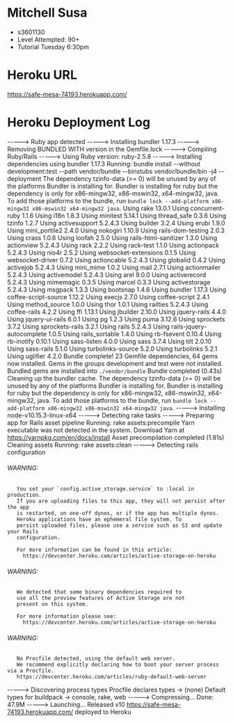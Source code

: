 # Mitchell Susa
- s3601130
- Level Attempted: 90+
- Tutorial Tuesday 6:30pm

# Heroku URL
https://safe-mesa-74193.herokuapp.com/

# Heroku Deployment Log
-----> Ruby app detected
-----> Installing bundler 1.17.3
-----> Removing BUNDLED WITH version in the Gemfile.lock
-----> Compiling Ruby/Rails
-----> Using Ruby version: ruby-2.5.8
-----> Installing dependencies using bundler 1.17.3
       Running: bundle install --without development:test --path vendor/bundle --binstubs vendor/bundle/bin -j4 --deployment
       The dependency tzinfo-data (>= 0) will be unused by any of the platforms Bundler is installing for. Bundler is installing for ruby but the dependency is only for x86-mingw32, x86-mswin32, x64-mingw32, java. To add those platforms to the bundle, run `bundle lock --add-platform x86-mingw32 x86-mswin32 x64-mingw32 java`.
       Using rake 13.0.1
       Using concurrent-ruby 1.1.6
       Using i18n 1.8.3
       Using minitest 5.14.1
       Using thread_safe 0.3.6
       Using tzinfo 1.2.7
       Using activesupport 5.2.4.3
       Using builder 3.2.4
       Using erubi 1.9.0
       Using mini_portile2 2.4.0
       Using nokogiri 1.10.9
       Using rails-dom-testing 2.0.3
       Using crass 1.0.6
       Using loofah 2.5.0
       Using rails-html-sanitizer 1.3.0
       Using actionview 5.2.4.3
       Using rack 2.2.2
       Using rack-test 1.1.0
       Using actionpack 5.2.4.3
       Using nio4r 2.5.2
       Using websocket-extensions 0.1.5
       Using websocket-driver 0.7.2
       Using actioncable 5.2.4.3
       Using globalid 0.4.2
       Using activejob 5.2.4.3
       Using mini_mime 1.0.2
       Using mail 2.7.1
       Using actionmailer 5.2.4.3
       Using activemodel 5.2.4.3
       Using arel 9.0.0
       Using activerecord 5.2.4.3
       Using mimemagic 0.3.5
       Using marcel 0.3.3
       Using activestorage 5.2.4.3
       Using msgpack 1.3.3
       Using bootsnap 1.4.6
       Using bundler 1.17.3
       Using coffee-script-source 1.12.2
       Using execjs 2.7.0
       Using coffee-script 2.4.1
       Using method_source 1.0.0
       Using thor 1.0.1
       Using railties 5.2.4.3
       Using coffee-rails 4.2.2
       Using ffi 1.13.1
       Using jbuilder 2.10.0
       Using jquery-rails 4.4.0
       Using jquery-ui-rails 6.0.1
       Using pg 1.2.3
       Using puma 3.12.6
       Using sprockets 3.7.2
       Using sprockets-rails 3.2.1
       Using rails 5.2.4.3
       Using rails-jquery-autocomplete 1.0.5
       Using rails_sortable 1.4.0
       Using rb-fsevent 0.10.4
       Using rb-inotify 0.10.1
       Using sass-listen 4.0.0
       Using sass 3.7.4
       Using tilt 2.0.10
       Using sass-rails 5.1.0
       Using turbolinks-source 5.2.0
       Using turbolinks 5.2.1
       Using uglifier 4.2.0
       Bundle complete! 23 Gemfile dependencies, 64 gems now installed.
       Gems in the groups development and test were not installed.
       Bundled gems are installed into `./vendor/bundle`
       Bundle completed (0.43s)
       Cleaning up the bundler cache.
       The dependency tzinfo-data (>= 0) will be unused by any of the platforms Bundler is installing for. Bundler is installing for ruby but the dependency is only for x86-mingw32, x86-mswin32, x64-mingw32, java. To add those platforms to the bundle, run `bundle lock --add-platform x86-mingw32 x86-mswin32 x64-mingw32 java`.
-----> Installing node-v10.15.3-linux-x64
-----> Detecting rake tasks
-----> Preparing app for Rails asset pipeline
       Running: rake assets:precompile
       Yarn executable was not detected in the system.
       Download Yarn at https://yarnpkg.com/en/docs/install
       Asset precompilation completed (1.81s)
       Cleaning assets
       Running: rake assets:clean
-----> Detecting rails configuration
###### WARNING:
       You set your `config.active_storage.service` to :local in production.
       If you are uploading files to this app, they will not persist after the app
       is restarted, on one-off dynos, or if the app has multiple dynos.
       Heroku applications have an ephemeral file system. To
       persist uploaded files, please use a service such as S3 and update your Rails
       configuration.
       
       For more information can be found in this article:
         https://devcenter.heroku.com/articles/active-storage-on-heroku
       
###### WARNING:
       We detected that some binary dependencies required to
       use all the preview features of Active Storage are not
       present on this system.
       
       For more information please see:
         https://devcenter.heroku.com/articles/active-storage-on-heroku
       
###### WARNING:
       No Procfile detected, using the default web server.
       We recommend explicitly declaring how to boot your server process via a Procfile.
       https://devcenter.heroku.com/articles/ruby-default-web-server
-----> Discovering process types
       Procfile declares types     -> (none)
       Default types for buildpack -> console, rake, web
-----> Compressing...
       Done: 47.9M
-----> Launching...
       Released v10
       https://safe-mesa-74193.herokuapp.com/ deployed to Heroku
